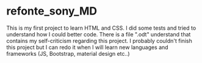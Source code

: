 # refonte_sony_MD

This is my first project to learn HTML and CSS. 
I did some tests and tried to understand how I could better code. 
There is a file ".odt" understand that contains my self-criticism regarding this project.
I probably couldn't finish this project but I can redo it when I will learn new languages and frameworks (JS, Bootstrap, material design etc..)
